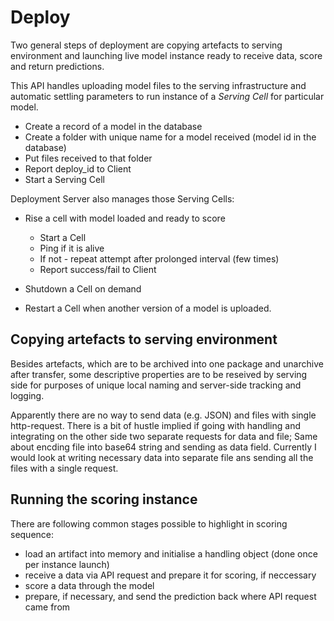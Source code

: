 # Deploy

Two general steps of deployment are copying artefacts to serving environment and launching live model instance ready to receive data, score and return predictions.

This API handles uploading model files to the serving infrastructure and automatic settling
parameters to run instance of a *Serving Cell* for particular model. 
 + Create a record of a model in the database
 + Create a folder with unique name for a model received (model id in the database)
 + Put files received to that folder
 + Report deploy_id to Client
 + Start a Serving Cell 

Deployment Server also manages  those Serving Cells:
 + Rise a cell with model loaded and ready to score
    * Start a Cell
    * Ping if it is alive
    * If not - repeat attempt after prolonged interval (few times)
    * Report success/fail to Client

 + Shutdown a Cell on demand
 + Restart a Cell when another version of a model is uploaded.

## Copying artefacts to serving environment

Besides artefacts, which are to be archived into one package and unarchive after transfer,
some descriptive properties are to be reseived by serving side for purposes of unique local naming and server-side tracking and logging.

Apparently there are no way to send data (e.g. JSON) and files with single http-request.
There is a bit of hustle implied if going with handling and integrating on the other side two separate requests for data and file;
Same about encding file into base64 string and sending as data field. Currently I would look at writing necessary data into separate file
ans sending all the files with a single request. 

## Running the scoring instance

There are following common stages possible to highlight in scoring sequence:

+ load an artifact into memory and initialise a handling object (done once per instance launch)
+ receive a data via API request and prepare it for scoring, if neccessary
+ score a data through the model
+ prepare, if necessary, and send the prediction back where API request came from